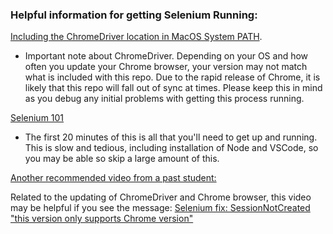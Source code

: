 ### Helpful information for getting Selenium Running:

[Including the ChromeDriver location in MacOS System PATH](https://www.kenst.com/including-the-chromedriver-location-in-macos-system-path/).
- Important note about ChromeDriver. Depending on your OS and how often you update your Chrome browser, your version may not match what is included with this repo. Due to the rapid release of Chrome, it is likely that this repo will fall out of sync at times. Please keep this in mind as you debug any initial problems with getting this process running.

[Selenium 101](https://www.youtube.com/watch?v=BQ-9e13kJ58&list=PLZMWkkQEwOPl0udc9Dap2NbEAkwkdOTV3)
- The first 20 minutes of this is all that you'll need to get up and running. This is slow and tedious, including installation of Node and VSCode, so you may be able so skip a large amount of this.

[Another recommended video from a past student:](https://www.youtube.com/watch?v=pyqz8X7UUDs&t=209s)

Related to the updating of ChromeDriver and Chrome browser, this video may be helpful if you see the message:
[Selenium fix: SessionNotCreated "this version only supports Chrome version"](https://www.youtube.com/watch?v=mAwL_0N1W9E)

